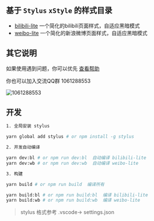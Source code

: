 ## 基于 `Stylus` `xStyle` 的样式目录

- [bilibili-lite](bilibili-lite/README.md) 一个简化的bilibili页面样式，自适应黑暗模式
- [weibo-lite](weibo-lite/README.md) 一个简化的新浪微博页面样式，自适应黑暗模式

## 其它说明

如果使用遇到问题，你可以优先 [查看帮助](./help.md)

你也可以加入交流QQ群 1061288553

![1061288553](https://i.loli.net/2020/03/28/agCTnyh2ZRDsQm3.jpg)

## 开发

``` sh
1. 全局安装 stylus

yarn global add stylus # or npm install -g stylus

2. 开发自动编译

yarn dev:bl # or npm run dev:bl  自动编译 bilibili-lite
yarn dev:wb # or npm run dev:wb  自动编译 weibo-lite

3. 构建

yarn build # or npm run build  编译所有

yarn build:bl # or npm run build:bl  编译 bilibili-lite
yarn build:wb # or npm run build:wb  编译 weibo-lite
```

> stylus 格式参考 .vscode-> settings.json
